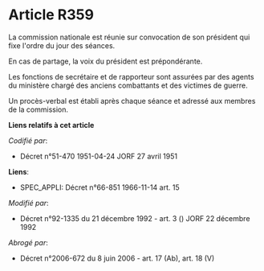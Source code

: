 # Article R359

La commission nationale est réunie sur convocation de son président qui fixe l'ordre du jour des séances.

En cas de partage, la voix du président est prépondérante.

Les fonctions de secrétaire et de rapporteur sont assurées par des agents du ministère chargé des anciens combattants et des
victimes de guerre.

Un procès-verbal est établi après chaque séance et adressé aux membres de la commission.

**Liens relatifs à cet article**

_Codifié par_:

  - Décret n°51-470 1951-04-24 JORF 27 avril 1951

**Liens**:

  - SPEC_APPLI: Décret n°66-851 1966-11-14 art. 15

_Modifié par_:

  - Décret n°92-1335 du 21 décembre 1992 - art. 3 () JORF 22 décembre 1992

_Abrogé par_:

  - Décret n°2006-672 du 8 juin 2006 - art. 17 (Ab), art. 18 (V)
